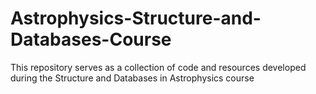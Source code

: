 # Astrophysics-Structure-and-Databases-Course
This repository serves as a collection of code and resources developed during the Structure and Databases in Astrophysics course
